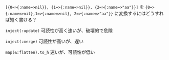 `[{0=>{:name=>nil}}, {1=>{:name=>nil}}, {2=>{:name=>"aa"}}]`
を
`{0=>{:name=>nil},1=>{:name=>nil}, 2=>{:name=>"aa"}}`
に変換するにはどうすれば短く書ける？

`inject(:update)`
可読性が高く速いが、破壊的で危険

`inject(:merge)`
可読性が高いが、遅い

`map(&:flatten).to_h`
速いが、可読性が低い
